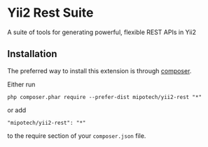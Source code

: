 Yii2 Rest Suite
===============
A suite of tools for generating powerful, flexible REST APIs in Yii2

Installation
------------

The preferred way to install this extension is through [composer](http://getcomposer.org/download/).

Either run

```
php composer.phar require --prefer-dist mipotech/yii2-rest "*"
```

or add

```
"mipotech/yii2-rest": "*"
```

to the require section of your `composer.json` file.
